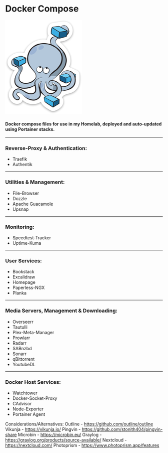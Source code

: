 # Docker Compose
![image info](container.png)

#### Docker compose files for use in my Homelab, deployed and auto-updated using Portainer stacks.

---
### Reverse-Proxy & Authentication:
* Traefik
* Authentik
---
### Utilities & Management:
* File-Browser
* Dozzle
* Apache Guacamole
* Upsnap
---
### Monitoring:
* Speedtest-Tracker
* Uptime-Kuma
---
### User Services:
* Bookstack
* Excalidraw
* Homepage
* Paperless-NGX
* Planka
---
### Media Servers, Management & Downloading:
* Overseerr
* Tautulli
* Plex-Meta-Manager
* Prowlarr
* Radarr
* SABnzbd
* Sonarr
* qBittorrent
* YoutubeDL
---
### Docker Host Services:
* Watchtower
* Docker-Socket-Proxy
* CAdvisor
* Node-Exporter
* Portainer Agent

Considerations/Alternatives:
Outline - https://github.com/outline/outline
Vikunja - https://vikunja.io/
Pingvin - https://github.com/stonith404/pingvin-share
Microbin - https://microbin.eu/
Graylog - https://graylog.org/products/source-available/
Nextcloud - https://nextcloud.com/
Photoprism - https://www.photoprism.app/features
